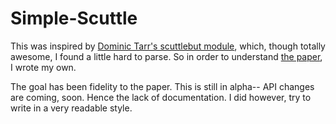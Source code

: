 # Simple-Scuttle #

This was inspired by [Dominic Tarr's scuttlebut
module](https://npmjs.org/package/scuttlebutt), which, though totally awesome,
I found a little hard to parse. So in order to understand [the
paper](http://www.cs.cornell.edu/home/rvr/papers/flowgossip.pdf), I wrote my
own.

The goal has been fidelity to the paper. This is still in alpha-- API changes
are coming, soon. Hence the lack of documentation. I did however, try to write
in a very readable style.

